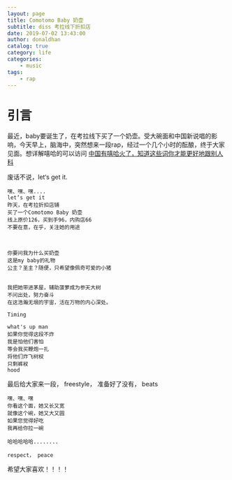 ```yaml
---
layout: page
title: Comotomo Baby 奶壶
subtitle: diss 考拉线下折扣店
date: 2019-07-02 13:43:00
author: donaldhan
catalog: true
category: life
categories:
    - music
tags:
    - rap
---
```



# 引言
最近，baby要诞生了，在考拉线下买了一个奶壶。受大碗面和中国新说唱的影响，今天早上，脑海中，突然想来一段rap，经过一个几个小时的酝酿，终于大家见面。想详解嘻哈的可以访问
[中国有嘻哈火了，知道这些词你才能更好地跟别人科][]

[中国有嘻哈火了，知道这些词你才能更好地跟别人科]:https://kknews.cc/news/26m33e9.html "HIP POP 用于"


废话不说，let‘s get it.

```
嘿、嘿、嘿....
let‘s get it
昨天，在考拉折扣店铺
买了一个Comotomo Baby 奶壶
线上原价126，买到手96，内购店66
不要在意，在乎，关注她的用途



你要问我为什么买奶壶
这是my baby的礼物
公主？圣主？随便，只希望像佩奇可爱的小猪


我把她带进茅屋，辅助菠萝成为参天大树
不问出处，努力奋斗
在这浩瀚无垠的宇宙，活在万物的内心深处。

Timing

what's up man
如果你觉得这段不炸
我是怕他们害怕
等会我买鞭炮一扎
将他们炸飞树杈
只剩裤衩
hood

```

最后给大家来一段， freestyle， 准备好了没有， beats
```
嘿、嘿、嘿
你看这个面，她又长又宽
就像这个碗，她又大又圆
如果您觉得好吃
我再给你拉一碗

哈哈哈哈哈........

respect， peace
```

希望大家喜欢！！！！